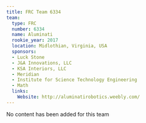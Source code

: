 ```yaml
---
title: FRC Team 6334
team:
  type: FRC
  number: 6334
  name: Aluminati
  rookie_year: 2017
  location: Midlothian, Virginia, USA
  sponsors:
  - Luck Stone
  - J&A Innovations, LLC
  - KSA Interiors, LLC
  - Meridian
  - Institute for Science Technology Engineering
  - Math
  links:
    Website: http://aluminatirobotics.weebly.com/
---
```


No content has been added for this team